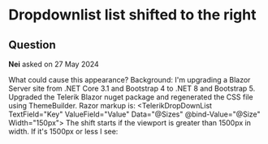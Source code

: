 # Dropdownlist list shifted to the right

## Question

**Nei** asked on 27 May 2024

What could cause this appearance? Background: I'm upgrading a Blazor Server site from .NET Core 3.1 and Bootstrap 4 to .NET 8 and Bootstrap 5. Upgraded the Telerik Blazor nuget package and regenerated the CSS file using ThemeBuilder. Razor markup is: <TelerikDropDownList TextField="Key" ValueField="Value" Data="@Sizes" @bind-Value="@Size" Width="150px"><DropDownListSettings><DropDownListPopupSettings Height="auto"></DropDownListPopupSettings></DropDownListSettings></TelerikDropDownList> The shift starts if the viewport is greater than 1500px in width. If it's 1500px or less I see: <div class="k-animation-container telerik-blazor" data-id="d53dbb0d-7b8c-49d1-bb05-a173229fa149" role="region" aria-label="Options list" id="7b6577ed-d3c0-4d2c-b473-0ea9fa03f32d" dir="ltr" style="height: auto; left: 12px; top: 99px; width: 150px; z-index: 10002; display: none;"> 1600px shows: <div class="k-animation-container telerik-blazor k-animation-container-shown" data-id="d53dbb0d-7b8c-49d1-bb05-a173229fa149" role="region" aria-label="Options list" id="7b6577ed-d3c0-4d2c-b473-0ea9fa03f32d" dir="ltr" style="height: auto; left: 56px; top: 99px; width: 150px; z-index: 10002;"> The inline left property increases in value as the viewport increases in width.

## Answer

**Nansi** answered on 29 May 2024

Hi Neil, Thank you for the screenshot and the code examples. The <div> class k-animation-container telerik-blazor k-animation-container-shown is generated when the DropDownList popup opens. The k-animation-container telerik-blazor is when the popup is closed. I am not sure that this indicates the misalignment in the DropDownList popup. I tested and created a .NET8 app with Bootstrap 5. I cannot reproduce the issue. Initially, my viewport is set to match the device width. <meta name="viewport" content="width=device-width, initial-scale=1.0" /> And after that, I tested with 1500px and 1600px. The popup appears where it should be. Please review our wrong popup position troubleshooting article and make sure that everything in the application is set correctly. If the problem persists, please send me an isolated runnable example with dummy data for inspection. Regards, Nansi Progress Telerik

### Response

**Neil N** commented on 29 May 2024

Thank you very much. The troubleshooting article led to a solution. Replaced: <app class="app container-fluid"> <component type="typeof(App)" render-mode="Server" /> </app> with <app class="app"> <div class="container-fluid"> <component type="typeof(App)" render-mode="Server" /> </div> </app>
